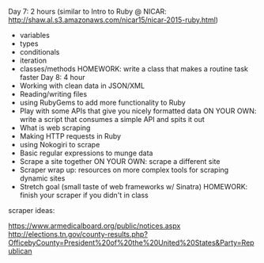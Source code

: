 Day 7: 2 hours (similar to Intro to Ruby @ NICAR: http://shaw.al.s3.amazonaws.com/nicar15/nicar-2015-ruby.html)
  * variables
  * types
  * conditionals
  * iteration
  * classes/methods
  HOMEWORK: write a class that makes a routine task faster
Day 8: 4 hour
  * Working with clean data in JSON/XML
  * Reading/writing files
  * using RubyGems to add more functionality to Ruby
  * Play with some APIs that give you nicely formatted data
  ON YOUR OWN: write a script that consumes a simple API and spits it out
  * What is web scraping
  * Making HTTP requests in Ruby
  * using Nokogiri to scrape
  * Basic regular expressions to munge data
  * Scrape a site together
  ON YOUR OWN: scrape a different site
  * Scraper wrap up: resources on more complex tools for scraping dynamic sites
  * Stretch goal (small taste of web frameworks w/ Sinatra)
  HOMEWORK: finish your scraper if you didn't in class


  scraper ideas:

  https://www.armedicalboard.org/public/notices.aspx
  http://elections.tn.gov/county-results.php?OfficebyCounty=President%20of%20the%20United%20States&Party=Republican